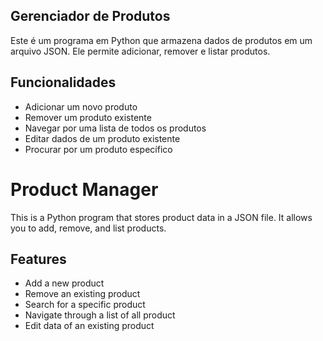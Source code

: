 ## Gerenciador de Produtos 
Este é um programa em Python que armazena dados de produtos em um arquivo JSON. Ele permite adicionar, remover e listar produtos. 
## Funcionalidades 
- Adicionar um novo produto 
- Remover um produto existente
- Navegar por uma lista de todos os produtos
- Editar dados de um produto existente
- Procurar por um produto específico


# Product Manager 
This is a Python program that stores product data in a JSON file. It allows you to add, remove, and list products. 
## Features 
- Add a new product
- Remove an existing product
- Search for a specific product
- Navigate through a list of all product
- Edit data of an existing product
